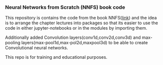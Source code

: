 ### Neural Networks from Scratch (NNFS) book code

This repository is contains the code from the book NNFS([link](https://nnfs.io/)) and the idea is to arrange the chapter lectures into packages so that its easier to use the code in either jupyter-notebooks or in the modules by importing them.

Additionally added Convolution layers(conv1d,conv2d,conv3d) and max-pooling layers(max-pool1d,max-pol2d,maxpool3d) to be able to create Convolutional neural networks.


This repo is for training and educational purposes.
 


     







        






 





